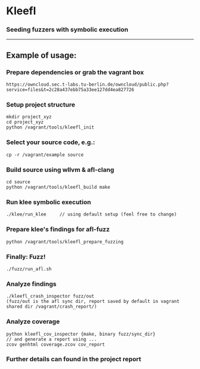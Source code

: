 Kleefl 
======
### Seeding fuzzers with symbolic execution

---

## Example of usage:

### Prepare dependencies or grab the vagrant box

    https://owncloud.sec.t-labs.tu-berlin.de/owncloud/public.php?service=files&t=2c28a437ebb75a33ee127dd4ea827726

### Setup project structure

    mkdir project_xyz
    cd project_xyz
    python /vagrant/tools/kleefl_init


### Select your source code, e.g.:

    cp -r /vagrant/example source

### Build source using wllvm & afl-clang

    cd source
    python /vagrant/tools/kleefl_build make

### Run klee symbolic execution
    
    ./klee/run_klee		// using default setup (feel free to change)

### Prepare klee's findings for afl-fuzz
    
    python /vagrant/tools/kleefl_prepare_fuzzing

### Finally: Fuzz!
    
    ./fuzz/run_afl.sh

### Analyze findings

    ./kleefl_crash_inspector fuzz/out
    (fuzz/out is the afl sync dir, report saved by default in vagrant shared dir /vagrant/crash_report/)

### Analyze coverage

    python kleefl_cov_inspector {make, binary fuzz/sync_dir}
    // and generate a report using ...
    zcov genhtml coverage.zcov cov_report


### Further details can found in the project report
